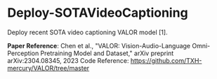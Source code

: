 # Deploy-SOTAVideoCaptioning

Deploy recent SOTA video captioning VALOR model [1].

**Paper Reference**: Chen et al., "VALOR: Vision-Audio-Language Omni-Perception Pretraining Model and Dataset," arXiv preprint arXiv:2304.08345, 2023
Code Reference: https://github.com/TXH-mercury/VALOR/tree/master